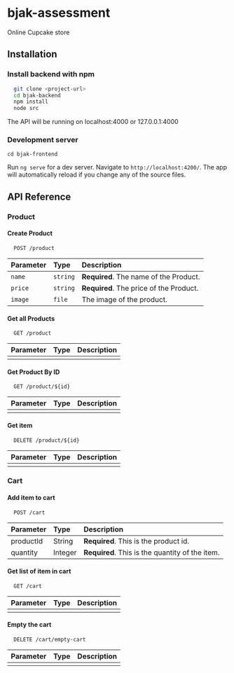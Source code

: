 # bjak-assessment

Online Cupcake store

## Installation 

### Install backend with npm

```bash 
  git clone <project-url>
  cd bjak-backend
  npm install
  node src

```
The API will be running on localhost:4000 or 127.0.0.1:4000

### Development server

`cd bjak-frontend` 

Run `ng serve` for a dev server. Navigate to `http://localhost:4200/`. The app will automatically reload if you change any of the source files.


## API Reference

### Product

#### Create Product

```http
  POST /product
```

| Parameter | Type     | Description                       |
| :-------- | :------- | :-------------------------------- |
| `name`      | `string` | **Required**. The name of the Product. |
| `price`      | `string` | **Required**. The price of the Product. |
| `image`      | `file` | The image of the product. |

#### Get all Products

```http
  GET /product
```

| Parameter | Type     | Description                |
| :-------- | :------- | :------------------------- |
|  | |  |


#### Get Product By ID

```http
  GET /product/${id}
```

| Parameter | Type     | Description                       |
| :-------- | :------- | :-------------------------------- |
|    |  |  |


#### Get item

```http
  DELETE /product/${id}
```

| Parameter | Type     | Description                       |
| :-------- | :------- | :-------------------------------- |
|      |  |  |

### Cart

#### Add item to cart
```http
  POST /cart
```

| Parameter | Type     | Description                |
| :-------- | :------- | :------------------------- |
| productId | String |**Required**. This is the product id. |
| quantity | Integer |**Required**. This is the quantity of the item. |

#### Get list of item in cart
```http
  GET /cart
```

| Parameter | Type     | Description                |
| :-------- | :------- | :------------------------- |
|  | |  |




#### Empty the cart

```http
  DELETE /cart/empty-cart
```

| Parameter | Type     | Description                       |
| :-------- | :------- | :-------------------------------- |
|      |  |  |
